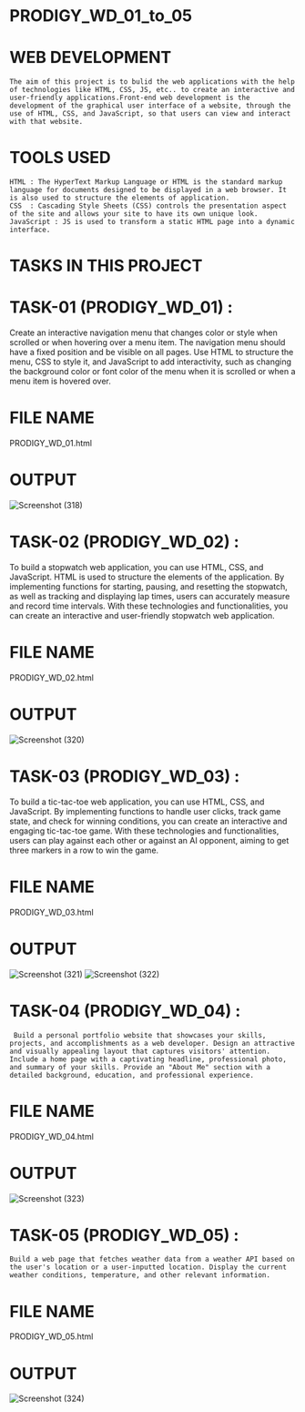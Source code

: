 # PRODIGY_WD_01_to_05

# WEB DEVELOPMENT 
    The aim of this project is to bulid the web applications with the help of technologies like HTML, CSS, JS, etc.. to create an interactive and user-friendly applications.Front-end web development is the development of the graphical user interface of a website, through the use of HTML, CSS, and JavaScript, so that users can view and interact with that website.

# TOOLS USED
    HTML : The HyperText Markup Language or HTML is the standard markup language for documents designed to be displayed in a web browser. It is also used to structure the elements of application.
    CSS  : Cascading Style Sheets (CSS) controls the presentation aspect of the site and allows your site to have its own unique look.
    JavaScript : JS is used to transform a static HTML page into a dynamic interface.
    
# TASKS IN THIS PROJECT 

# TASK-01 (PRODIGY_WD_01) :
  Create an interactive navigation menu that changes color or style when scrolled or when hovering over a menu item. The navigation menu should have a fixed position and be visible on all pages. Use HTML to structure the menu, CSS to style it, and JavaScript to add interactivity, such as changing the background color or font color of the menu when it is scrolled or when a menu item is hovered over.
# FILE NAME 
  PRODIGY_WD_01.html
# OUTPUT 
![Screenshot (318)](https://github.com/V-Deepiga/PRODIGY_WD_01_to_05/assets/157875895/ff755c19-6af6-43d2-81ad-e0fd0f777e17)

# TASK-02 (PRODIGY_WD_02) :
  To build a stopwatch web application, you can use HTML, CSS, and JavaScript. HTML is used to structure the elements of the application. By implementing functions for starting, pausing, and resetting the stopwatch, as well as tracking and displaying lap times, users can accurately measure and record time intervals. With these technologies and functionalities, you can create an interactive and user-friendly stopwatch web application.
# FILE NAME
  PRODIGY_WD_02.html
# OUTPUT
![Screenshot (320)](https://github.com/V-Deepiga/PRODIGY_WD_01_to_05/assets/157875895/06957cfe-2aed-49fd-a8fd-04d2ca10db23)

# TASK-03 (PRODIGY_WD_03) :
  To build a tic-tac-toe web application, you can use HTML, CSS, and JavaScript. By implementing functions to handle user clicks, track game state, and check for winning conditions, you can create an interactive and engaging tic-tac-toe game. With these technologies and functionalities, users can play against each other or against an AI opponent, aiming to get three markers in a row to win the game.
# FILE NAME
  PRODIGY_WD_03.html
# OUTPUT
![Screenshot (321)](https://github.com/V-Deepiga/PRODIGY_WD_01_to_05/assets/157875895/07382868-bc4c-4da2-9d2b-8198ad84c058)
![Screenshot (322)](https://github.com/V-Deepiga/PRODIGY_WD_01_to_05/assets/157875895/0bdc2dbb-9a6d-47e5-ae88-a54ca4d90169)

# TASK-04 (PRODIGY_WD_04) :
     Build a personal portfolio website that showcases your skills, projects, and accomplishments as a web developer. Design an attractive and visually appealing layout that captures visitors' attention. Include a home page with a captivating headline, professional photo, and summary of your skills. Provide an "About Me" section with a detailed background, education, and professional experience. 
# FILE NAME
  PRODIGY_WD_04.html
# OUTPUT
![Screenshot (323)](https://github.com/V-Deepiga/PRODIGY_WD_01_to_05/assets/157875895/6f5542b0-10ce-4ec6-91a0-b7892b60b987)

# TASK-05 (PRODIGY_WD_05) :
    Build a web page that fetches weather data from a weather API based on the user's location or a user-inputted location. Display the current weather conditions, temperature, and other relevant information.
# FILE NAME
  PRODIGY_WD_05.html
# OUTPUT
![Screenshot (324)](https://github.com/V-Deepiga/PRODIGY_WD_01_to_05/assets/157875895/63c2ad1f-7274-4ba6-8f59-db8845b869c7)

